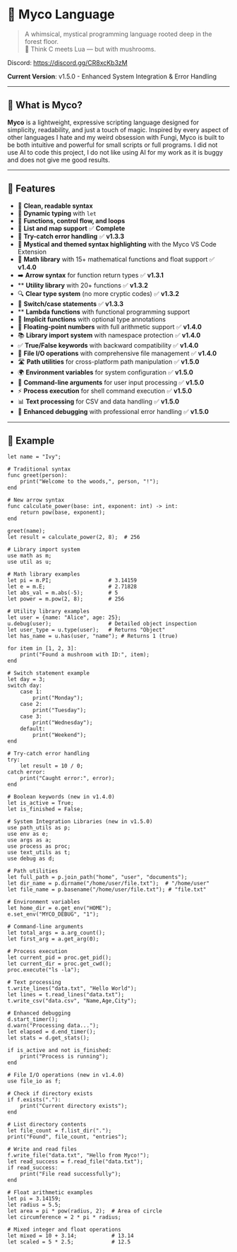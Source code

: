 # 🍄 Myco Language

> A whimsical, mystical programming language rooted deep in the forest floor.  
> 🌿 Think C meets Lua — but with mushrooms.

Discord: https://discord.gg/CR8xcKb3zM

**Current Version**: v1.5.0 - Enhanced System Integration & Error Handling

---

## 🌟 What is Myco?

**Myco** is a lightweight, expressive scripting language designed for simplicity, readability, and just a touch of magic. Inspired by every aspect of other languages I hate and my weird obsession with Fungi, Myco is built to be both intuitive and powerful for small scripts or full programs. I did not use AI to code this project, I do not like using AI for my work as it is buggy and does not give me good results.

---

## 🍃 Features

- 🌙 **Clean, readable syntax**
- 🔮 **Dynamic typing** with `let`
- 🍂 **Functions, control flow, and loops**
- 🌲 **List and map support** ✅ **Complete**
- 🧪 **Try-catch error handling** ✅ **v1.3.3**
- 🧙 **Mystical and themed syntax highlighting** with the Myco VS Code Extension
- 🧮 **Math library** with 15+ mathematical functions and float support ✅ **v1.4.0**
- ➡️ **Arrow syntax** for function return types ✅ **v1.3.1**
- ** **Utility library** with 20+ functions ✅ **v1.3.2**
- 🔍 **Clear type system** (no more cryptic codes) ✅ **v1.3.2**
- 🔀 **Switch/case statements** ✅ **v1.3.3**
- ** **Lambda functions** with functional programming support
- 🔄 **Implicit functions** with optional type annotations
- 🌊 **Floating-point numbers** with full arithmetic support ✅ **v1.4.0**
- 📚 **Library import system** with namespace protection ✅ **v1.4.0**
- ✅ **True/False keywords** with backward compatibility ✅ **v1.4.0**
- 📁 **File I/O operations** with comprehensive file management ✅ **v1.4.0**
- 🛣️ **Path utilities** for cross-platform path manipulation ✅ **v1.5.0**
- 🌍 **Environment variables** for system configuration ✅ **v1.5.0**
- 📝 **Command-line arguments** for user input processing ✅ **v1.5.0**
- ⚡ **Process execution** for shell command execution ✅ **v1.5.0**
- 📊 **Text processing** for CSV and data handling ✅ **v1.5.0**
- 🐛 **Enhanced debugging** with professional error handling ✅ **v1.5.0**

---

## 🔧 Example

```myco
let name = "Ivy";

# Traditional syntax
func greet(person):
    print("Welcome to the woods,", person, "!");
end

# New arrow syntax
func calculate_power(base: int, exponent: int) -> int:
    return pow(base, exponent);
end

greet(name);
let result = calculate_power(2, 8);  # 256

# Library import system
use math as m;
use util as u;

# Math library examples
let pi = m.PI;                  # 3.14159
let e = m.E;                    # 2.71828
let abs_val = m.abs(-5);        # 5
let power = m.pow(2, 8);        # 256

# Utility library examples
let user = {name: "Alice", age: 25};
u.debug(user);                  # Detailed object inspection
let user_type = u.type(user);   # Returns "Object"
let has_name = u.has(user, "name"); # Returns 1 (true)

for item in [1, 2, 3]:
    print("Found a mushroom with ID:", item);
end

# Switch statement example
let day = 3;
switch day:
    case 1:
        print("Monday");
    case 2:
        print("Tuesday");
    case 3:
        print("Wednesday");
    default:
        print("Weekend");
end

# Try-catch error handling
try:
    let result = 10 / 0;
catch error:
    print("Caught error:", error);
end

# Boolean keywords (new in v1.4.0)
let is_active = True;
let is_finished = False;

# System Integration Libraries (new in v1.5.0)
use path_utils as p;
use env as e;
use args as a;
use process as proc;
use text_utils as t;
use debug as d;

# Path utilities
let full_path = p.join_path("home", "user", "documents");
let dir_name = p.dirname("/home/user/file.txt");  # "/home/user"
let file_name = p.basename("/home/user/file.txt"); # "file.txt"

# Environment variables
let home_dir = e.get_env("HOME");
e.set_env("MYCO_DEBUG", "1");

# Command-line arguments
let total_args = a.arg_count();
let first_arg = a.get_arg(0);

# Process execution
let current_pid = proc.get_pid();
let current_dir = proc.get_cwd();
proc.execute("ls -la");

# Text processing
t.write_lines("data.txt", "Hello World");
let lines = t.read_lines("data.txt");
t.write_csv("data.csv", "Name,Age,City");

# Enhanced debugging
d.start_timer();
d.warn("Processing data...");
let elapsed = d.end_timer();
let stats = d.get_stats();

if is_active and not is_finished:
    print("Process is running");
end

# File I/O operations (new in v1.4.0)
use file_io as f;

# Check if directory exists
if f.exists("."):
    print("Current directory exists");
end

# List directory contents
let file_count = f.list_dir(".");
print("Found", file_count, "entries");

# Write and read files
f.write_file("data.txt", "Hello from Myco!");
let read_success = f.read_file("data.txt");
if read_success:
    print("File read successfully");
end

# Float arithmetic examples
let pi = 3.14159;
let radius = 5.5;
let area = pi * pow(radius, 2);  # Area of circle
let circumference = 2 * pi * radius;

# Mixed integer and float operations
let mixed = 10 + 3.14;           # 13.14
let scaled = 5 * 2.5;            # 12.5
```
